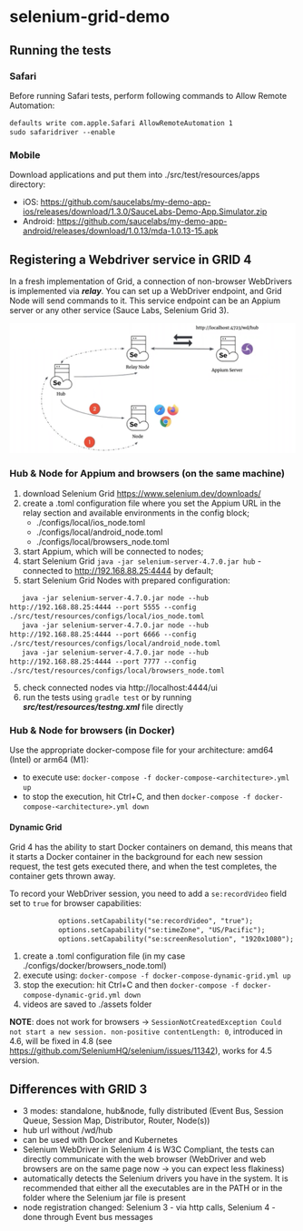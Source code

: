 # selenium-grid-demo

## Running the tests

### Safari
Before running Safari tests, perform following commands to Allow Remote Automation:
```
defaults write com.apple.Safari AllowRemoteAutomation 1
sudo safaridriver --enable
```
### Mobile

Download applications and put them into ./src/test/resources/apps directory:
- iOS: https://github.com/saucelabs/my-demo-app-ios/releases/download/1.3.0/SauceLabs-Demo-App.Simulator.zip
- Android: https://github.com/saucelabs/my-demo-app-android/releases/download/1.0.13/mda-1.0.13-15.apk

## Registering a Webdriver service in GRID 4

In a fresh implementation of Grid, a connection of non-browser WebDrivers is implemented via **_relay_**. 
You can set up a WebDriver endpoint, and Grid Node will send commands to it. 
This service endpoint can be an Appium server or any other service (Sauce Labs, Selenium Grid 3).

![architecture](./src/test/resources/images/relay_node.png)


### Hub & Node for Appium and browsers (on the same machine)

1. download Selenium Grid https://www.selenium.dev/downloads/
2. create a .toml configuration file where you set the Appium URL in the relay section and available environments in the config block;
   - ./configs/local/ios_node.toml
   - ./configs/local/android_node.toml
   - ./configs/local/browsers_node.toml
2. start Appium, which will be connected to nodes;
3. start Selenium Grid `java -jar selenium-server-4.7.0.jar hub` - connected to http://192.168.88.25:4444 by default;
4. start Selenium Grid Nodes with prepared configuration:
```
   java -jar selenium-server-4.7.0.jar node --hub http://192.168.88.25:4444 --port 5555 --config ./src/test/resources/configs/local/ios_node.toml
   java -jar selenium-server-4.7.0.jar node --hub http://192.168.88.25:4444 --port 6666 --config ./src/test/resources/configs/local/android_node.toml
   java -jar selenium-server-4.7.0.jar node --hub http://192.168.88.25:4444 --port 7777 --config ./src/test/resources/configs/local/browsers_node.toml
```
5. check connected nodes via http://localhost:4444/ui
6. run the tests using `gradle test` or by running _**src/test/resources/testng.xml**_ file directly

### Hub & Node for browsers (in Docker)
 
Use the appropriate docker-compose file for your architecture: amd64 (Intel) or arm64 (M1):
- to execute use: `docker-compose -f docker-compose-<architecture>.yml up`
- to stop the execution, hit Ctrl+C, and then `docker-compose -f docker-compose-<architecture>.yml down`

#### Dynamic Grid

Grid 4 has the ability to start Docker containers on demand, this means that it starts a Docker container in the background for each new session request, the test gets executed there, and when the test completes, the container gets thrown away.

To record your WebDriver session, you need to add a `se:recordVideo` field set to `true` for browser capabilities:
```
            options.setCapability("se:recordVideo", "true");
            options.setCapability("se:timeZone", "US/Pacific");
            options.setCapability("se:screenResolution", "1920x1080");
```

1. create a .toml configuration file (in my case ./configs/docker/browsers_node.toml)
2. execute using: `docker-compose -f docker-compose-dynamic-grid.yml up`
3. stop the execution: hit Ctrl+C and then `docker-compose -f docker-compose-dynamic-grid.yml down`
4. videos are saved to ./assets folder

**NOTE**: does not work for browsers -> `SessionNotCreatedException Could not start a new session. non-positive contentLength: 0`, introduced in 4.6, will be fixed in 4.8 (see https://github.com/SeleniumHQ/selenium/issues/11342), works for 4.5 version.


## Differences with GRID 3
- 3 modes: standalone, hub&node, fully distributed (Event Bus, Session Queue, Session Map, Distributor, Router, Node(s))
- hub url without /wd/hub
- can be used with Docker and Kubernetes
- Selenium WebDriver in Selenium 4 is W3C Compliant, the tests can directly communicate with the web browser (WebDriver and web browsers are on the same page now -> you can expect less flakiness)
- automatically detects the Selenium drivers you have in the system. It is recommended that either all the executables are in the PATH or in the folder where the Selenium jar file is present
- node registration changed: Selenium 3 - via http calls, Selenium 4 - done through Event bus messages
